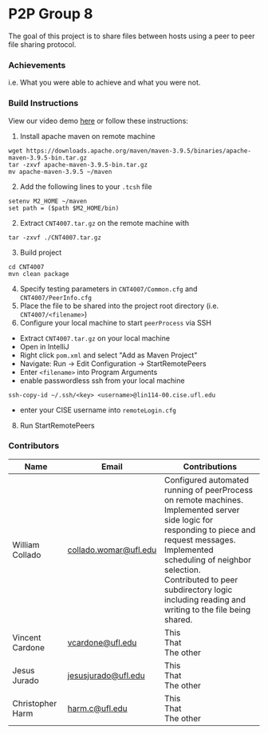 # P2P Group 8

The goal of this project is to share files between hosts using a peer to peer file sharing protocol.

### Achievements
i.e. What you were able to achieve and what you were not.
### Build Instructions
View our video demo [here](youtube.com) or follow these instructions:
1. Install apache maven on remote machine
```
wget https://downloads.apache.org/maven/maven-3.9.5/binaries/apache-maven-3.9.5-bin.tar.gz
tar -zxvf apache-maven-3.9.5-bin.tar.gz
mv apache-maven-3.9.5 ~/maven
```
2. Add the following lines to your `.tcsh` file
```
setenv M2_HOME ~/maven
set path = ($path $M2_HOME/bin)
```
2. Extract `CNT4007.tar.gz` on the remote machine with
```
tar -zxvf ./CNT4007.tar.gz
```
3. Build project
```
cd CNT4007
mvn clean package
```
4. Specify testing parameters in `CNT4007/Common.cfg` and `CNT4007/PeerInfo.cfg`
5. Place the file to be shared into the project root directory (i.e. `CNT4007/<filename>`)
6. Configure your local machine to start `peerProcess` via SSH
- Extract `CNT4007.tar.gz` on your local machine
- Open in IntelliJ
- Right click `pom.xml` and select "Add as Maven Project"
- Navigate: Run -> Edit Configuration -> StartRemotePeers
- Enter `<filename>` into Program Arguments 
- enable passwordless ssh from your local machine
```
ssh-copy-id ~/.ssh/<key> <username>@lin114-00.cise.ufl.edu
```
- enter your CISE username into `remoteLogin.cfg`
8. Run StartRemotePeers

### Contributors
| Name              | Email                   | Contributions                                                                                                                                                                                                                                                                                             |
|-------------------|-------------------------|-----------------------------------------------------------------------------------------------------------------------------------------------------------------------------------------------------------------------------------------------------------------------------------------------------------|
| William Collado  | collado.womar@ufl.edu   | Configured automated running of peerProcess on remote machines.<br/>Implemented server side logic for responding to piece and request messages.<br/>Implemented scheduling of neighbor selection.<br/>Contributed to peer subdirectory logic including reading and writing to the file being shared.<br/> |
| Vincent Cardone   | vcardone@ufl.edu        | This<br/>That<br/>The other<br/>                                                                                                                                                                                                                                                                          |
| Jesus Jurado      | jesusjurado@ufl.edu     | This<br/>That<br/>The other<br/>                                                                                                                                                                                                                                                                          |
| Christopher Harm  | harm.c@ufl.edu          | This<br/>That<br/>The other<br/>                                                                                                                                                                                                                                                                          |
